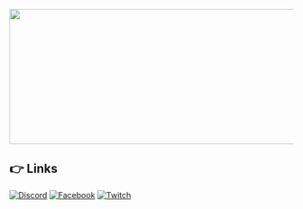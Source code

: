<p align="center">
  <img width="612" height="240" src="https://i.imgur.com/GHFShCv.png">
</p>

## 👉 Links
[![Discord](https://img.shields.io/badge/Discord-%237289DA.svg?style=for-the-badge&logo=discord&logoColor=white)](https://discord.gg/codixweb)
[![Facebook](https://img.shields.io/badge/Facebook-%231877F2.svg?style=for-the-badge&logo=Facebook&logoColor=white)]([https://www.facebook.com/groups/568926937910479](https://www.facebook.com/CodixWeb))
[![Twitch](https://img.shields.io/badge/Twitch-%239146FF.svg?style=for-the-badge&logo=Twitch&logoColor=white)](https://www.twitch.tv/twikii)
